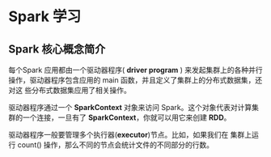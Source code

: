 # Spark 学习



## Spark 核心概念简介



每个Spark 应用都由一个驱动器程序( **driver program** ) 来发起集群上的各种并行操作，驱动器程序包含应用的 main 函数，并且定义了集群上的分布式数据集，还对这 些分布式数据集应用了相关操作。 

驱动器程序通过一个 **SparkContext** 对象来访问 Spark。这个对象代表对计算集群的一个连接，一旦有了 **SparkContext**，你就可以用它来创建 **RDD**。 

驱动器程序一般要管理多个执行器(**executor**)节点。比如，如果我们在 集群上运行 count() 操作，那么不同的节点会统计文件的不同部分的行数。 

